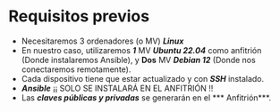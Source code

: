 # Requisitos previos

* Necesitaremos 3 ordenadores (o MV) ***Linux***
* En nuestro caso, utilizaremos ***1*** MV ***Ubuntu 22.04*** como anfitrión (Donde instalaremos Ansible), y **Dos** MV ***Debian 12*** (Donde nos conectaremos remotamente).
* Cada dispositivo tiene que estar actualizado y con ***SSH*** instalado.
* ***Ansible*** ¡¡ SOLO SE INSTALARÁ EN EL ANFITRIÓN !!
* Las ***claves públicas y privadas*** se generarán en el *** Anfitrión***.

